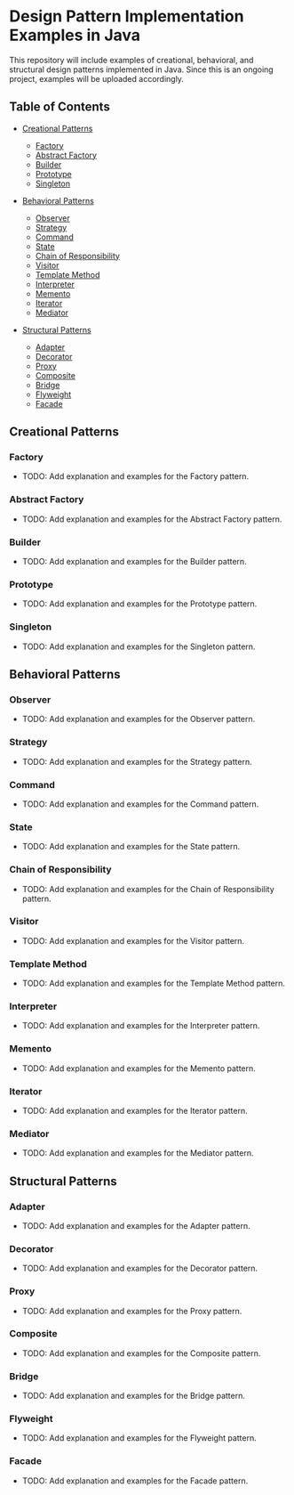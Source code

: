 # Design Pattern Implementation Examples in Java

This repository will include examples of creational, behavioral, and structural design patterns implemented in Java. Since this is an ongoing project, examples will be uploaded accordingly.

## Table of Contents

- [Creational Patterns](#creational-patterns)
  - [Factory](#factory)
  - [Abstract Factory](#abstract-factory)
  - [Builder](#builder)
  - [Prototype](#prototype)
  - [Singleton](#singleton)

- [Behavioral Patterns](#behavioral-patterns)
  - [Observer](#observer)
  - [Strategy](#strategy)
  - [Command](#command)
  - [State](#state)
  - [Chain of Responsibility](#chain-of-responsibility)
  - [Visitor](#visitor)
  - [Template Method](#template-method)
  - [Interpreter](#interpreter)
  - [Memento](#memento)
  - [Iterator](#iterator)
  - [Mediator](#mediator)

- [Structural Patterns](#structural-patterns)
  - [Adapter](#adapter)
  - [Decorator](#decorator)
  - [Proxy](#proxy)
  - [Composite](#composite)
  - [Bridge](#bridge)
  - [Flyweight](#flyweight)
  - [Facade](#facade)

## Creational Patterns

### Factory
  - TODO: Add explanation and examples for the Factory pattern.

### Abstract Factory
  - TODO: Add explanation and examples for the Abstract Factory pattern.

### Builder
  - TODO: Add explanation and examples for the Builder pattern.

### Prototype
  - TODO: Add explanation and examples for the Prototype pattern.

### Singleton
  - TODO: Add explanation and examples for the Singleton pattern.

## Behavioral Patterns

### Observer
  - TODO: Add explanation and examples for the Observer pattern.

### Strategy
  - TODO: Add explanation and examples for the Strategy pattern.

### Command
  - TODO: Add explanation and examples for the Command pattern.

### State
  - TODO: Add explanation and examples for the State pattern.

### Chain of Responsibility
  - TODO: Add explanation and examples for the Chain of Responsibility pattern.

### Visitor
  - TODO: Add explanation and examples for the Visitor pattern.

### Template Method
  - TODO: Add explanation and examples for the Template Method pattern.

### Interpreter
  - TODO: Add explanation and examples for the Interpreter pattern.

### Memento
  - TODO: Add explanation and examples for the Memento pattern.

### Iterator
  - TODO: Add explanation and examples for the Iterator pattern.

### Mediator
  - TODO: Add explanation and examples for the Mediator pattern.

## Structural Patterns

### Adapter
  - TODO: Add explanation and examples for the Adapter pattern.

### Decorator
  - TODO: Add explanation and examples for the Decorator pattern.

### Proxy
  - TODO: Add explanation and examples for the Proxy pattern.

### Composite
  - TODO: Add explanation and examples for the Composite pattern.

### Bridge
  - TODO: Add explanation and examples for the Bridge pattern.

### Flyweight
  - TODO: Add explanation and examples for the Flyweight pattern.

### Facade
  - TODO: Add explanation and examples for the Facade pattern.
